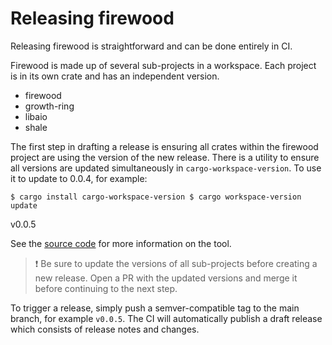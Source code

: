 # Releasing firewood

Releasing firewood is straightforward and can be done entirely in CI. 

Firewood is made up of several sub-projects in a workspace. Each project is in
its own crate and has an independent version. 
* firewood
* growth-ring
* libaio
* shale

The first step in drafting a release is ensuring all crates within the firewood
project are using the version of the new release.  There is a utility to ensure
all versions are updated simultaneously in `cargo-workspace-version`. To use it
to update to 0.0.4, for example:

    $ cargo install cargo-workspace-version $ cargo workspace-version update
v0.0.5

See the [source code](https://github.com/ava-labs/cargo-workspace-version) for
more information on the tool.

> ❗ Be sure to update the versions of all sub-projects before creating a new
> release. Open a PR with the updated versions and merge it before continuing to
> the next step.

To trigger a release, simply push a semver-compatible tag to the main branch,
for example `v0.0.5`. The CI will automatically publish a draft release which
consists of release notes and changes.
